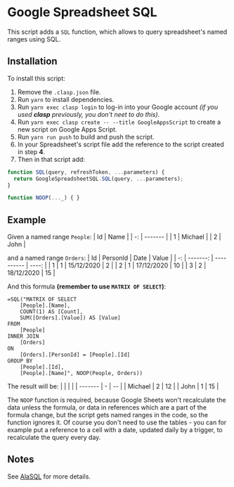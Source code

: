 # Google Spreadsheet SQL
This script adds a `SQL` function, which allows to query spreadsheet's named ranges using SQL.

## Installation
To install this script:
1. Remove the `.clasp.json` file.
2. Run `yarn` to install dependencies.
3. Run `yarn exec clasp login` to log-in into your Google account *(if you used **clasp** previously, you don't neet to do this)*.
4. Run `yarn exec clasp create -- --title GoogleAppsScript` to create a new script on Google Apps Script.
5. Run `yarn run push` to build and push the script.
6. In your Spreadsheet's script file add the reference to the script created in step **4**.
7. Then in that script add:
```js
function SQL(query, refreshToken, ...parameters) {
  return GoogleSpreadsheetSQL.SQL(query, ...parameters);
}

function NOOP(..._) { }
```

## Example
Given a named range `People`:
| Id | Name    |
| -: | ------- |
|  1 | Michael |
|  2 | John    |

and a named range `Orders`:
| Id | PersonId | Date       | Value |
| -: | -------: | ---------- | ----: |
|  1 |        1 | 15/12/2020 |     2 |
|  2 |        1 | 17/12/2020 |    10 |
|  3 |        2 | 18/12/2020 |    15 |

And this formula **(remember to use `MATRIX OF SELECT`)**:
```
=SQL("MATRIX OF SELECT
    [People].[Name],
    COUNT(1) AS [Count],
    SUM([Orders].[Value]) AS [Value]
FROM
    [People]
INNER JOIN
    [Orders]
ON
    [Orders].[PersonId] = [People].[Id]
GROUP BY
    [People].[Id],
    [People].[Name]", NOOP(People, Orders))
```

The result will be:
|         |   |    |
| ------- | - | -- |
| Michael | 2 | 12 |
| John    | 1 | 15 |

The `NOOP` function is required, because Google Sheets won't recalculate the data unless the formula, or data in references which are a part of the formula change, but the script gets named ranges in the code, so the function ignores it. Of course you don't need to use the tables - you can for example put a reference to a cell with a date, updated daily by a trigger, to recalculate the query every day.

## Notes
See [AlaSQL](https://github.com/agershun/alasql) for more details.
